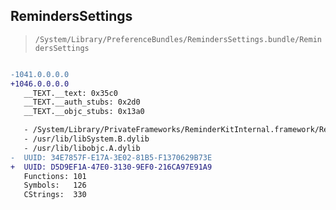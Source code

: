 ## RemindersSettings

> `/System/Library/PreferenceBundles/RemindersSettings.bundle/RemindersSettings`

```diff

-1041.0.0.0.0
+1046.0.0.0.0
   __TEXT.__text: 0x35c0
   __TEXT.__auth_stubs: 0x2d0
   __TEXT.__objc_stubs: 0x13a0

   - /System/Library/PrivateFrameworks/ReminderKitInternal.framework/ReminderKitInternal
   - /usr/lib/libSystem.B.dylib
   - /usr/lib/libobjc.A.dylib
-  UUID: 34E7857F-E17A-3E02-81B5-F1370629B73E
+  UUID: D5D9EF1A-47E0-3130-9EF0-216CA97E91A9
   Functions: 101
   Symbols:   126
   CStrings:  330

```
